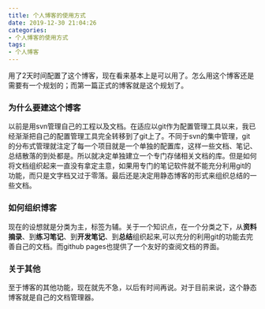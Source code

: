 ```yaml
---
title: 个人博客的使用方式
date: 2019-12-30 21:04:26
categories:
- 个人博客的使用方式
tags:
- 个人博客
---
```

用了2天时间配置了这个博客，现在看来基本上是可以用了。怎么用这个博客还是需要有一个规划的；而第一篇正式的博客就是这个规划了。

### 为什么要建这个博客
以前是用svn管理自己的工程以及文档。在适应以git作为配置管理工具以来，我已经渐渐把自己的配置管理工具完全转移到了git上了。不同于svn的集中管理，git的分布式管理就注定了每一个项目就是一个单独的配置库，这样一些文档、笔记、总结散落的到处都是。所以就决定单独建立一个专门存储相关文档的库。但是如何将文档组织起来一直没有拿定主意，如果用专门的笔记软件就不能充分利用git的功能，而只是文字档又过于零落。最后还是决定用静态博客的形式来组织总结的一些文档。

### 如何组织博客
现在的设想就是分类为主，标签为辅。关于一个知识点，在一个分类之下，从**资料摘录**、到**练习笔记**、到**开发笔记**、到**总结**组织起来,可以充分的利用git的功能去完善自己的文档。而github pages也提供了一个友好的查阅文档的界面。

### 关于其他
至于博客的其他功能，现在就先不急，以后有时间再说。对于目前来说，这个静态博客就是自己的文档管理器。
